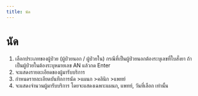 ```yaml
---
title: นัด
---
```


# นัด

1. เลือกประเภทของผู้ป่วย (ผู้ป่วยนอก / ผู้ป่วยใน) กรณีที่เป็นผู้ป่วยนอกต้องระบุเลขที่ใบสั่งยา ถ้าเป็นผู้ป่วยในต้องระบุหมายเลข AN แล้วกด Enter
2. จะแสดงรายละเอียดของผู้มารับบริการ
3. กำหนดรายละเอียดบันทึกการนัด >แผนก >คลินิก >แพทย์ 
4. จะแสดงจำนวนผู้มารับบริการ โดยจะแสดงเฉพาะแผนก, แพทย์, วันที่เลือก เท่านั้น	